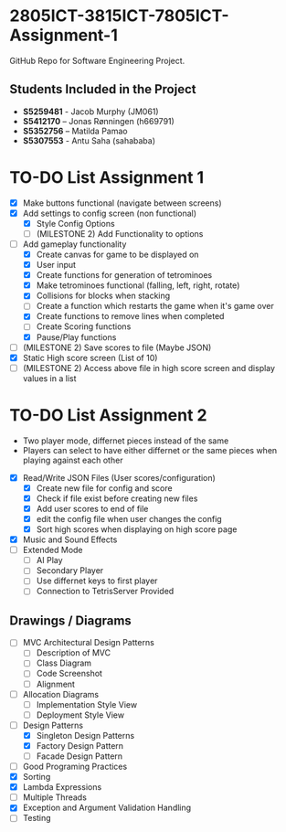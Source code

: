 # 2805ICT-3815ICT-7805ICT-Assignment-1
GitHub Repo for Software Engineering Project.

## Students Included in the Project

 - **S5259481** - Jacob Murphy (JM061)
 - **S5412170** – Jonas Rønningen (h669791)
 - **S5352756** – Matilda Pamao 
 - **S5307553** - Antu Saha (sahababa)


# TO-DO List Assignment 1
- [x] Make buttons functional (navigate between screens)
- [x] Add settings to config screen (non functional)
  - [x] Style Config Options
  - [ ] (MILESTONE 2) Add Functionality to options 
- [ ] Add gameplay functionality
  - [x] Create canvas for game to be displayed on
  - [x] User input
  - [x] Create functions for generation of tetrominoes
  - [x] Make tetrominoes functional (falling, left, right, rotate)
  - [x] Collisions for blocks when stacking
  - [ ] Create a function which restarts the game when it's game over
  - [x] Create functions to remove lines when completed
  - [ ] Create Scoring functions
  - [x] Pause/Play functions
- [ ] (MILESTONE 2) Save scores to file (Maybe JSON)
- [x] Static High score screen (List of 10)
- [ ] (MILESTONE 2) Access above file in high score screen and display values in a list 
  
# TO-DO List Assignment 2 
- Two player mode, differnet pieces instead of the same
- Players can select to have either differnet or the same pieces when playing against each other
- [x] Read/Write JSON Files (User scores/configuration)
  - [x] Create new file for config and score
  - [x] Check if file exist before creating new files
  - [x] Add user scores to end of file
  - [x] edit the config file when user changes the config
  - [x] Sort high scores when displaying on high score page
- [x] Music and Sound Effects
- [ ] Extended Mode
  - [ ]  AI Play
  - [ ]  Secondary Player
  - [ ]  Use differnet keys to first player
  - [ ]  Connection to TetrisServer Provided

## Drawings / Diagrams
- [ ] MVC Architectural Design Patterns
  - [ ] Description of MVC
  - [ ] Class Diagram
  - [ ] Code Screenshot
  - [ ] Alignment
- [ ] Allocation Diagrams
  - [ ] Implementation Style View
  - [ ] Deployment Style View
- [ ] Design Patterns
  - [x]  Singleton Design Patterns
  - [x]  Factory Design Pattern
  - [ ]  Facade Design Pattern
- [ ]  Good Programing Practices
  - [x] Sorting
  - [x] Lambda Expressions
  - [ ] Multiple Threads
  - [x] Exception and Argument Validation Handling
  - [ ] Testing
